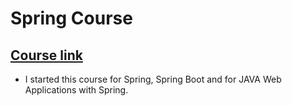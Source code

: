 # Spring Course

## <a href="https://www.udemy.com/course/spring-hibernate-tutorial/">Course link </a>

- I started this course for Spring, Spring Boot and for JAVA Web Applications with Spring.

 

